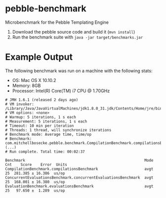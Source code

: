 pebble-benchmark
================

Microbenchmark for the Pebble Templating Engine

1. Download the pebble source code and build it (`mvn install`)
2. Run the benchmark suite with `java -jar target/benchmarks.jar`


Example Output
===============
The following benchmark was run on a machine with the following stats:
* OS: Mac OS X 10.10.2
* Memory: 8GB
* Processor: Intel(R) Core(TM) i7 CPU @ 1.70GHz
````
# JMH 1.6.1 (released 2 days ago)
# VM invoker: /Library/Java/JavaVirtualMachines/jdk1.8.0_31.jdk/Contents/Home/jre/bin/java
# VM options: <none>
# Warmup: 5 iterations, 1 s each
# Measurement: 5 iterations, 1 s each
# Timeout: 10 min per iteration
# Threads: 1 thread, will synchronize iterations
# Benchmark mode: Average time, time/op
# Benchmark: com.mitchellbosecke.pebble.benchmark.CompilationBenchmark.compilationsBenchmark
(...)
# Run complete. Total time: 00:02:37

Benchmark                                                      Mode  Cnt    Score    Error  Units
CompilationBenchmark.compilationsBenchmark                     avgt   25  281.385 ± 16.386  us/op
ConcurrentEvaluationsBenchmark.concurrentEvaluationsBenchmark  avgt   25  168.001 ± 16.380  us/op
EvaluationBenchmark.evaluationsBenchmark                       avgt   25   97.650 ±  1.289  us/op
````
